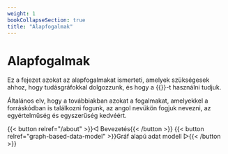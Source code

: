 ```yaml
---
weight: 1
bookCollapseSection: true
title: "Alapfogalmak"
---
```


# Alapfogalmak

Ez a fejezet azokat az alapfogalmakat ismerteti, amelyek szükségesek ahhoz, hogy tudásgráfokkal dolgozzunk, és hogy a {{<cayley>}}-t használni tudjuk.

Általános elv, hogy a továbbiakban azokat a fogalmakat, amelyekkel a forráskódban is találkozni fogunk, az angol nevükön fogjuk nevezni, az egyértelműség és egyszerűség kedvéért.

{{< button relref="/about" >}}&#9669; Bevezetés{{< /button >}}
{{< button relref="graph-based-data-model" >}}Gráf alapú adat modell &#9659;{{< /button >}}

